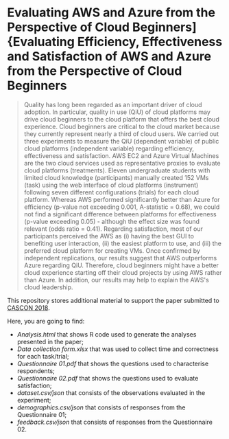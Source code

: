 # Evaluating AWS and Azure from the Perspective of Cloud Beginners]{Evaluating Efficiency, Effectiveness and Satisfaction of AWS and Azure from the Perspective of Cloud Beginners

> Quality has long been regarded as an important driver of cloud adoption. In particular, quality in use (QiU) of cloud platforms may drive cloud beginners to the cloud platform that offers the best cloud experience. Cloud beginners are critical to the cloud market because they currently represent nearly a third of cloud users. We carried out three experiments to measure the QiU (dependent variable) of public cloud platforms (independent variable) regarding efficiency, effectiveness and satisfaction. AWS EC2 and Azure Virtual Machines are the two cloud services used as representative proxies to evaluate cloud platforms (treatments). Eleven undergraduate students with limited cloud knowledge (participants) manually created 152 VMs (task) using the web interface of cloud platforms (instrument) following seven different configurations (trials) for each cloud platform. Whereas AWS performed significantly better than Azure for efficiency (p-value not exceeding 0.001, A-statistic = 0.68), we could not find a significant difference between platforms for effectiveness (p-value exceeding 0.05) - although the effect size was found relevant (odds ratio = 0.41). Regarding satisfaction, most of our participants perceived the AWS as (i) having the best GUI to benefiting user interaction, (ii) the easiest platform to use, and (iii) the preferred cloud platform for creating VMs. Once confirmed by independent replications, our results suggest that AWS outperforms Azure regarding QiU. Therefore, cloud beginners might have a better cloud experience starting off their cloud projects by using AWS rather than Azure. In addition, our results may help to explain the AWS's cloud leadership.

This repository stores additional material to support the paper submitted to [CASCON 2018](https://www-01.ibm.com/ibm/cas/cascon).

Here, you are going to find:

- _Analysis.html_ that shows R code used to generate the analyses presented in the paper;
- _Data collection form.xlsx_ that was used to collect time and correctness for each task/trial;
- _Questionnaire 01.pdf_ that shows the questions used to characterise respondents;
- _Questionnaire 02.pdf_ that shows the questions used to evaluate satisfaction;
- _dataset.csv/json_ that consists of the observations evaluated in the experiment;
- _demographics.csv/json_ that consists of responses from the Questionnaire 01;
- _feedback.csv/json_ that consists of responses from the Questionnaire 02.